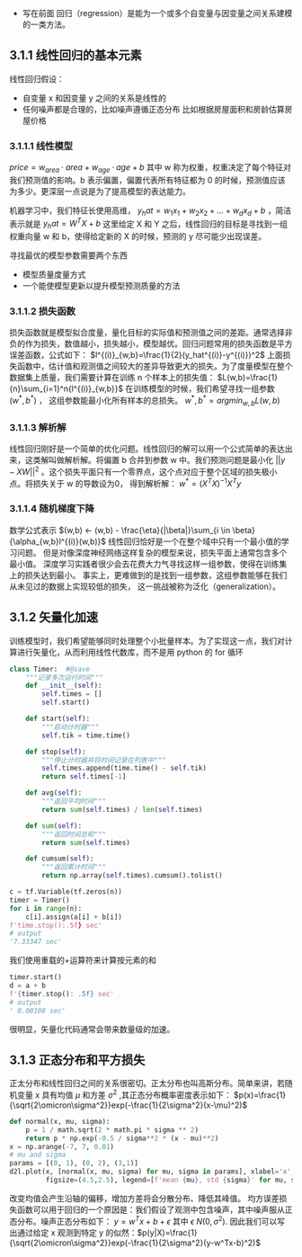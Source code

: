 + 写在前面
回归（regression）是能为一个或多个自变量与因变量之间关系建模的一类方法。

## 3.1.1 线性回归的基本元素
线性回归假设：
+ 自变量 x 和因变量 y 之间的关系是线性的
+ 任何噪声都是合理的，比如噪声遵循正态分布
比如根据房屋面积和房龄估算房屋价格

### 3.1.1.1 线性模型
 $price=w_{area}·area+w_{age}·age+b$ 
其中 w 称为权重，权重决定了每个特征对我们预测值的影响。b 表示偏置，偏置代表所有特征都为 0 的时候，预测值应该为多少。更深层一点说是为了提高模型的表达能力。

机器学习中，我们特征长使用高维， $y_hat = w_1x_1+w_2x_2+...+w_dx_d+b$ ，简洁表示就是 $y_hat = W^TX+b$ 
这里给定 X 和 Y 之后，线性回归的目标是寻找到一组权重向量 w 和 b，使得给定新的 X 的时候，预测的 y 尽可能少出现误差。

寻找最优的模型参数需要两个东西
+ 模型质量度量方式
+ 一个能使模型更新以提升模型预测质量的方法

### 3.1.1.2 损失函数
损失函数就是模型拟合度量，量化目标的实际值和预测值之间的差距。通常选择非负的作为损失，数值越小，损失越小，模型越优。回归问题常用的损失函数是平方误差函数，公式如下： $l^{(i)}_{w,b}=\frac{1}{2}(y_hat^{(i)}-y^{(i)})^2$ 
上面损失函数中，估计值和观测值之间较大的差异导致更大的损失。为了度量模型在整个数据集上质量，我们需要计算在训练 n 个样本上的损失值： $L(w,b)=\frac{1}{n}\sum_{i=1}^n{l^{(i)}_{w,b}}$
在训练模型的时候，我们希望寻找一组参数 $(w^*, b^*)$ ， 这组参数能最小化所有样本的总损失。
 $w^*,b^*=argmin_{w,b}L(w,b)$ 

### 3.1.1.3 解析解
线性回归刚好是一个简单的优化问题。线性回归的解可以用一个公式简单的表达出来，这类解叫做解析解。将偏置 b 合并到参数 w 中。我们预测问题是最小化 $||y-XW||^2$ 。这个损失平面只有一个零界点，这个点对应于整个区域的损失极小点。将损失关于 w 的导数设为0， 得到解析解：
 $w^*=(X^TX)^{-1}X^Ty$

### 3.1.1.4 随机梯度下降
数学公式表示
 $(w,b) <- (w,b) - \frac{\eta}{|\beta|}\sum_{i \in \beta}{\alpha_{w,b}l^{(i)}(w,b)}$
线性回归恰好是一个在整个域中只有一个最小值的学习问题。 但是对像深度神经网络这样复杂的模型来说，损失平面上通常包含多个最小值。 深度学习实践者很少会去花费大力气寻找这样一组参数，使得在训练集上的损失达到最小。 事实上，更难做到的是找到一组参数，这组参数能够在我们从未见过的数据上实现较低的损失， 这一挑战被称为泛化（generalization）。

## 3.1.2 矢量化加速
训练模型时，我们希望能够同时处理整个小批量样本。为了实现这一点，我们对计算进行矢量化，从而利用线性代数库，而不是用 python 的 for 循环

```python
class Timer:  #@save
    """记录多次运行时间"""
    def __init__(self):
        self.times = []
        self.start()

    def start(self):
        """启动计时器"""
        self.tik = time.time()

    def stop(self):
        """停止计时器并将时间记录在列表中"""
        self.times.append(time.time() - self.tik)
        return self.times[-1]

    def avg(self):
        """返回平均时间"""
        return sum(self.times) / len(self.times)

    def sum(self):
        """返回时间总和"""
        return sum(self.times)

    def cumsum(self):
        """返回累计时间"""
        return np.array(self.times).cumsum().tolist()
```
```python
c = tf.Variable(tf.zeros(n))
timer = Timer()
for i in range(n):
    c[i].assign(a[i] + b[i])
f'time.stop():.5f} sec'
# output
'7.33347 sec'
```

我们使用重载的+运算符来计算按元素的和
```python 
timer.start()
d = a + b
f'{timer.stop(): .5f} sec'
# output
' 0.00100 sec'
```
很明显，矢量化代码通常会带来数量级的加速。

## 3.1.3 正态分布和平方损失
正太分布和线性回归之间的关系很密切。正太分布也叫高斯分布。简单来讲，若随机变量 x 具有均值 $\mu$ 和方差 $\sigma ^ 2$ ,其正态分布概率密度表示如下： $p(x)=\frac{1}{\sqrt{2\omicron\sigma^2}}exp(-\frac{1}{2\sigma^2}(x-\mu)^2)$

```python
def normal(x, mu, sigma):
    p = 1 / math.sqrt(2 * math.pi * sigma ** 2)
    return p * np.exp(-0.5 / sigma**2 * (x - mu)**2)
x = np.arange(-7, 7, 0.01)
# mu and sigma
params = [(0, 1), (0, 2), (3,1)]
d2l.plot(x, [normal(x, mu, sigma) for mu, sigma in params], xlabel='x', ylabel='p(x)', 
         figsize=(4.5,2.5), legend=[f'mean {mu}, std {sigma}' for mu, sigma in params])
```
改变均值会产生沿轴的偏移，增加方差将会分散分布、降低其峰值。
均方误差损失函数可以用于回归的一个原因是：我们假设了观测中包含噪声，其中噪声服从正态分布。噪声正态分布如下： $y=w^Tx+b+\epsilon$ 其中 $\epsilon ~ N(0, \sigma^2)$.
因此我们可以写出通过给定 x 观测到特定 y 的似然：$p(y|X)=\frac{1}{\sqrt{2\omicron\sigma^2}}exp(-\frac{1}{2\sigma^2}(y-w^Tx-b)^2)$
